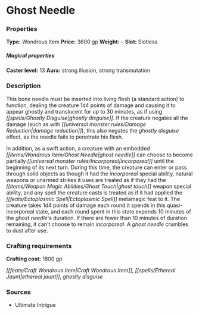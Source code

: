 ﻿---
Title: "Ghost Needle"
Type: "Wondrous Item"
Price: "3600 gp"
Weight: "–"
Slot: "Slotless"
Caster level: "13"
Aura: "strong illusion, strong transmutation"
Description: |
  "This bone needle must be inserted into living flesh (a standard action) to function, dealing the creature 1d4 points of damage and causing it to appear ghostly and translucent for up to 30 minutes, as if using _ghostly disguise_. If the creature negates all the damage (such as with damage reduction), this also negates the _ghostly disguise_ effect, as the needle fails to penetrate his flesh.
  In addition, as a swift action, a creature with an embedded ghost needle can choose to become partially incorporeal until the beginning of its next turn. During this time, the creature can enter or pass through solid objects as though it had the incorporeal special ability, natural weapons or unarmed strikes it uses are treated as if they had the _ghost touch_ weapon special ability, and any spell the creature casts is treated as if it had applied the Ectoplasmic Spell metamagic feat to it. The creature takes 1d4 points of damage each round it spends in this quasi-incorporeal state, and each round spent in this state expends 10 minutes of the ghost needle's duration. If there are fewer than 10 minutes of duration remaining, it can't choose to remain incorporeal. A _ghost needle_ crumbles to dust after use."
Crafting cost: "1800 gp"
Sources: "['Ultimate Intrigue']"
---

# Ghost Needle

### Properties

**Type:** Wondrous Item **Price:** 3600 gp **Weight:** – **Slot:** Slotless

##### Magical properties

**Caster level:** 13 **Aura:** strong illusion, strong transmutation

### Description

This bone needle must be inserted into living flesh (a standard action) to function, dealing the creature 1d4 points of damage and causing it to appear ghostly and translucent for up to 30 minutes, as if using _[[spells/Ghostly Disguise|ghostly disguise]]_. If the creature negates all the damage (such as with _[[universal monster rules/Damage Reduction|damage reduction]]_), this also negates the _ghostly disguise_ effect, as the needle fails to penetrate his flesh.

In addition, as a swift action, a creature with an embedded _[[items/Wondrous Item/Ghost Needle|ghost needle]]_ can choose to become partially _[[universal monster rules/Incorporeal|incorporeal]]_ until the beginning of its next turn. During this time, the creature can enter or pass through solid objects as though it had the _incorporeal_ special ability, natural weapons or unarmed strikes it uses are treated as if they had the _[[items/Weapon Magic Abilities/Ghost Touch|ghost touch]]_ weapon special ability, and any spell the creature casts is treated as if it had applied the _[[feats/Ectoplasmic Spell|Ectoplasmic Spell]]_ metamagic feat to it. The creature takes 1d4 points of damage each round it spends in this quasi-incorporeal state, and each round spent in this state expends 10 minutes of the _ghost needle_'s duration. If there are fewer than 10 minutes of duration remaining, it can't choose to remain _incorporeal_. A _ghost needle_ crumbles to dust after use.

### Crafting requirements

**Crafting cost:** 1800 gp

_[[feats/Craft Wondrous Item|Craft Wondrous Item]]_, _[[spells/Ethereal Jaunt|ethereal jaunt]]_, _ghostly disguise_

### Sources

* Ultimate Intrigue